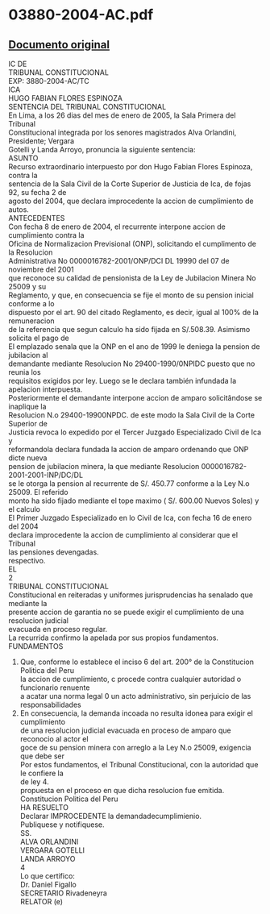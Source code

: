 
03880-2004-AC.pdf
=================
  
[Documento original](https://tc.gob.pe/jurisprudencia/2005/03880-2004-AC.pdf)  
---  
IC DE  
TRIBUNAL CONSTITUCIONAL  
EXP: 3880-2004-AC/TC  
ICA  
HUGO FABIAN FLORES ESPINOZA  
SENTENCIA DEL TRIBUNAL CONSTITUCIONAL  
En Lima, a los 26 dias del mes de enero de 2005, la Sala Primera del Tribunal  
Constitucional integrada por los senores magistrados Alva Orlandini, Presidente; Vergara  
Gotelli y Landa Arroyo, pronuncia la siguiente sentencia:  
ASUNTO  
Recurso extraordinario interpuesto por don Hugo Fabian Flores Espinoza, contra la  
sentencia de la Sala Civil de la Corte Superior de Justicia de Ica, de fojas 92, su fecha 2 de  
agosto del 2004, que declara improcedente la accion de cumplimiento de autos.  
ANTECEDENTES  
Con fecha 8 de enero de 2004, el recurrente interpone accion de cumplimiento contra la  
Oficina de Normalizacion Previsional (ONP), solicitando el cumplimento de la Resolucion  
Administrativa No 0000016782-2001/ONP/DCI DL 19990 del 07 de noviembre del 2001  
que reconoce su calidad de pensionista de la Ley de Jubilacion Minera No 25009 y su  
Reglamento, y que, en consecuencia se fije el monto de su pension inicial conforme a lo  
dispuesto por el art. 90 del citado Reglamento, es decir, igual al 100% de la remuneracion  
de la referencia que segun calculo ha sido fijada en S/.508.39. Asimismo solicita el pago de  
El emplazado senala que la ONP en el ano de 1999 le deniega la pension de jubilacion al  
demandante mediante Resolucion No 29400-1990/0NPIDC puesto que no reunia los  
requisitos exigidos por ley. Luego se le declara también infundada la apelacion interpuesta.  
Posteriormente el demandante interpone accion de amparo solicitândose se inaplique la  
Resolucion N.o 29400-19900NPDC. de este modo la Sala Civil de la Corte Superior de  
Justicia revoca lo expedido por el Tercer Juzgado Especializado Civil de Ica y  
reformandola declara fundada la accion de amparo ordenando que ONP dicte nueva  
pension de jubilacion minera, la que mediante Resolucion 0000016782-2001-2001-INP/DC/DL  
se le otorga la pension al recurrente de S/. 450.77 conforme a la Ley N.o 25009. El referido  
monto ha sido fijado mediante el tope maximo ( S/. 600.00 Nuevos Soles) y el calculo  
El Primer Juzgado Especializado en lo Civil de Ica, con fecha 16 de enero del 2004  
declara improcedente la accion de cumplimiento al considerar que el Tribunal  
las pensiones devengadas.  
respectivo.  
EL  
2  
TRIBUNAL CONSTITUCIONAL  
Constitucional en reiteradas y uniformes jurisprudencias ha senalado que mediante la  
presente accion de garantia no se puede exigir el cumplimiento de una resolucion judicial  
evacuada en proceso regular.  
La recurrida confirmo la apelada por sus propios fundamentos.  
FUNDAMENTOS  
1. Que, conforme lo establece el inciso 6 del art. 200° de la Constitucion Politica del Peru  
la accion de cumplimiento, c procede contra cualquier autoridad o funcionario renuente  
a acatar una norma legal 0 un acto administrativo, sin perjuicio de las responsabilidades  
2. En consecuencia, la demanda incoada no resulta idonea para exigir el cumplimiento  
de una resolucion judicial evacuada en proceso de amparo que reconocio al actor el  
goce de su pension minera con arreglo a la Ley N.o 25009, exigencia que debe ser  
Por estos fundamentos, el Tribunal Constitucional, con la autoridad que le confiere la  
de ley 4.  
propuesta en el proceso en que dicha resolucion fue emitida.  
Constitucion Politica del Peru  
HA RESUELTO  
Declarar IMPROCEDENTE la demandadecumplimienio.  
Publiquese y notifiquese.  
SS.  
ALVA ORLANDINI  
VERGARA GOTELLI  
LANDA ARROYO  
4  
Lo que certifico:  
Dr. Daniel Figallo  
SECRETARIO Rivadeneyra  
RELATOR (e)